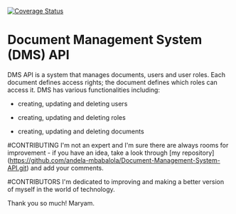 [![Coverage Status](https://coveralls.io/repos/andela-mbabalola/DMS-FULLSTACK/badge.svg?branch=master&service=github)](https://coveralls.io/github/andela-mbabalola/DMS-FULLSTACK?branch=master)

# Document Management System (DMS) API
DMS API is a system that manages documents, users and user roles. Each document defines access rights; the document defines which roles can access it. DMS has various functionalities including:

- creating, updating and deleting users

- creating, updating and deleting roles

- creating, updating and deleting documents

#CONTRIBUTING
I'm not an expert and I'm sure there are always rooms for improvement - if you have an idea, take a look through [my repository] (https://github.com/andela-mbabalola/Document-Management-System-API.git) and add your comments.

#CONTRIBUTORS
I'm dedicated to improving and making a better version of myself in the world of technology.

Thank you so much!
Maryam.
